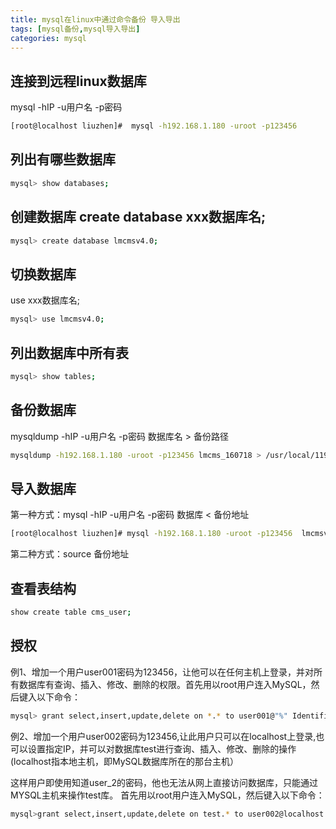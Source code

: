 ```yaml
---
title: mysql在linux中通过命令备份 导入导出
tags: [mysql备份,mysql导入导出]
categories: mysql
---
```


## 连接到远程linux数据库
mysql -hIP -u用户名 -p密码
``` bash
[root@localhost liuzhen]#  mysql -h192.168.1.180 -uroot -p123456
```

## 列出有哪些数据库
``` bash
mysql> show databases;
```

## 创建数据库 create database xxx数据库名;
``` bash
mysql> create database lmcmsv4.0;
```

## 切换数据库
use xxx数据库名;
``` bash
mysql> use lmcmsv4.0;
```

## 列出数据库中所有表
``` bash
mysql> show tables;
```

## 备份数据库
mysqldump -hIP -u用户名 -p密码 数据库名 > 备份路径
``` bash
mysqldump -h192.168.1.180 -uroot -p123456 lmcms_160718 > /usr/local/119_sql_bak_liuzhen/119_lmcms_160718.2016-7-31.bak
```

## 导入数据库
第一种方式：mysql -hIP -u用户名 -p密码 数据库 < 备份地址
``` bash
[root@localhost liuzhen]# mysql -h192.168.1.180 -uroot -p123456  lmcmsv4.0 < lmcmsv4.0.sql
```

第二种方式：source  备份地址

## 查看表结构
``` bash
show create table cms_user;
```

## 授权
例1、增加一个用户user001密码为123456，让他可以在任何主机上登录，并对所有数据库有查询、插入、修改、删除的权限。首先用以root用户连入MySQL，然后键入以下命令：
``` bash
mysql> grant select,insert,update,delete on *.* to user001@"%" Identified by "123456";
```

例2、增加一个用户user002密码为123456,让此用户只可以在localhost上登录,也可以设置指定IP，并可以对数据库test进行查询、插入、修改、删除的操作 (localhost指本地主机，即MySQL数据库所在的那台主机）

这样用户即使用知道user_2的密码，他也无法从网上直接访问数据库，只能通过MYSQL主机来操作test库。
首先用以root用户连入MySQL，然后键入以下命令：
``` bash
mysql>grant select,insert,update,delete on test.* to user002@localhost identified by "123456";
```